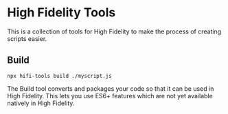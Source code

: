 # High Fidelity Tools

This is a collection of tools for High Fidelity to make the process of creating scripts easier.

## Build

```
npx hifi-tools build ./myscript.js
```

The Build tool converts and packages your code so that it can be used in High Fidelity. This lets you use ES6+ features
which are not yet available natively in High Fidelity.
